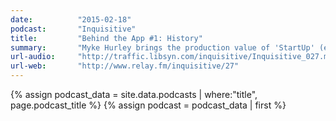 ```yaml
---
date:          "2015-02-18"
podcast:       "Inquisitive"
title:         "Behind the App #1: History"
summary:       "Myke Hurley brings the production value of 'StartUp' (etc) to the typical tech/Apple/interview show -- and the wait was worth it. In this first entry of his new Behind the App series, Hurley looks at the beginnings of iOS app development, focusing on the introduction of the iPhone and the App Store. A wonderful survey of what the mobile landscape was like before iPhone; how the iPhone was initially received after its 2007 launch; the waiting period before Apple opened iOS up for native apps; and how the App Store was received. Features pre-recorded interview insights from Marco Arment, Jason Snell, Matthew Bischoff, Guy English, Padraig Kennedy, Oisín Prendiville, David Smith and Greg Pierce."
url-audio:     "http://traffic.libsyn.com/inquisitive/Inquisitive_027.mp3"
url-web:       "http://www.relay.fm/inquisitive/27"
---
```


{% assign podcast_data = site.data.podcasts | where:"title", page.podcast_title %}
{% assign podcast = podcast_data | first %}